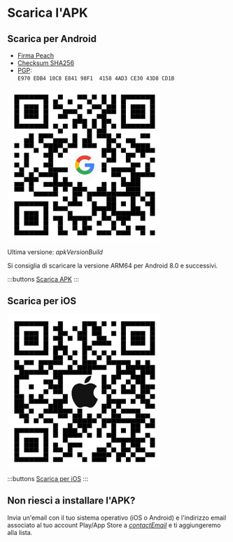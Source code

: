 # Scarica l'APK

## Scarica per Android

- [Firma Peach]($apkSignaturesUrl$)
- [Checksum SHA256]($apkChecksumsUrl$)
- [PGP](https://keys.openpgp.org/vks/v1/by-fingerprint/E970EDB410C8E84198F141584AD3CE3043D8CD1B):<br>
  `E970 EDB4 10C8 E841 98F1  4158 4AD3 CE30 43D8 CD1B`

<img src="/icons/qrcode_android.png" width="350">

Ultima versione: $apkVersionBuild$

Si consiglia di scaricare la versione ARM64 per Android 8.0 e successivi.

:::buttons
[Scarica APK]($apkUrl$)
:::

## Scarica per iOS

<img src="/icons/qrcode_apple.png" width="350">

:::buttons
[Scarica per iOS](https://testflight.apple.com/join/wfSPFEWG)
:::

## Non riesci a installare l'APK?

Invia un'email con il tuo sistema operativo (iOS o Android) e l'indirizzo email associato al tuo account Play/App Store a
[$contactEmail$](mailto:$contactEmail$) e ti aggiungeremo alla lista.
